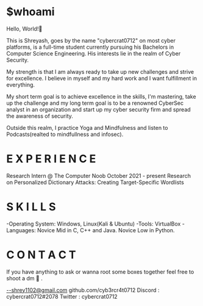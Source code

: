 # $whoami
Hello, World!👋 

This is Shreyash, goes by the name "cybercrat0712" on most cyber platforms, is a full-time student currently pursuing his Bachelors in Computer Science Engineering. His interests lie in the realm of Cyber Security.

My strength is that I am always ready to take up new challenges and strive for excellence.
I believe in myself and my hard work and I want fulfillment in everything.

My short term goal is to achieve excellence in the skills, I'm mastering, take up the challenge and my long term goal is to be a renowned CyberSec analyst in an organization and start up my cyber security firm and spread the awareness of security.

Outside this realm, I practice Yoga and Mindfulness and listen to Podcasts(realted to mindfullness and infosec).

# E X P E R I E N C  E
Research Intern @ The Computer Noob
October 2021 - present
Research on Personalized Dictionary Attacks: Creating Target-Specific Wordlists

# S K I L L S
 -Operating System: Windows, Linux(Kali & Ubuntu)
 -Tools: VirtualBox
 -Languages: Novice Mid in C, C++ and Java. Novice Low in Python.
 
# C O N T A C T 
If you have anything to ask or wanna root some boxes together feel free to shoot a dm 🏹 .

--shrey1102@gmail.com
github.com/cyb3rcr4t0712
Discord : cybercrat0712#2078
Twitter : cybercrat0712
